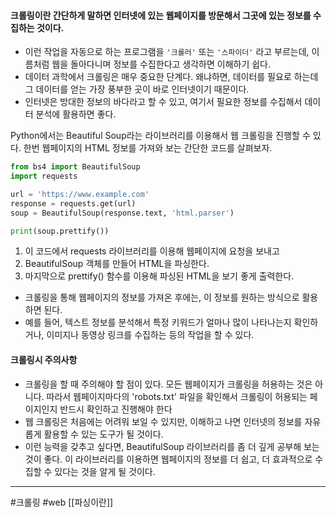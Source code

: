 #### 크롤링이란 간단하게 말하면 인터넷에 있는 웹페이지를 방문해서 그곳에 있는 정보를 수집하는 것이다.
- 이런 작업을 자동으로 하는 프로그램을 `'크롤러'` 또는 `'스파이더'` 라고 부르는데, 이름처럼 웹을 돌아다니며 정보를 수집한다고 생각하면 이해하기 쉽다.
- 데이터 과학에서 크롤링은 매우 중요한 단계다. 왜냐하면, 데이터를 필요로 하는데 그 데이터를 얻는 가장 풍부한 곳이 바로 인터넷이기 때문이다.
- 인터넷은 방대한 정보의 바다라고 할 수 있고, 여기서 필요한 정보를 수집해서 데이터 분석에 활용하면 좋다.

Python에서는 Beautiful Soup라는 라이브러리를 이용해서 웹 크롤링을 진행할 수 있다. 한번 웹페이지의 HTML 정보를 가져와 보는 간단한 코드를 살펴보자.
```python
from bs4 import BeautifulSoup
import requests

url = 'https://www.example.com'
response = requests.get(url)
soup = BeautifulSoup(response.text, 'html.parser')

print(soup.prettify())
```
1. 이 코드에서 requests 라이브러리를 이용해 웹페이지에 요청을 보내고
2. BeautifulSoup 객체를 만들어 HTML을 파싱한다.
3. 마지막으로 prettify() 함수를 이용해 파싱된 HTML을 보기 좋게 출력한다.

- 크롤링을 통해 웹페이지의 정보를 가져온 후에는, 이 정보를 원하는 방식으로 활용하면 된다.
- 예를 들어, 텍스트 정보를 분석해서 특정 키워드가 얼마나 많이 나타나는지 확인하거나, 이미지나 동영상 링크를 수집하는 등의 작업을 할 수 있다.

#### 크롤링시 주의사항
- 크롤링을 할 때 주의해야 할 점이 있다. 모든 웹페이지가 크롤링을 허용하는 것은 아니다. 따라서 웹페이지마다의 'robots.txt' 파일을 확인해서 크롤링이 허용되는 페이지인지 반드시 확인하고 진행해야 한다
- 웹 크롤링은 처음에는 어려워 보일 수 있지만, 이해하고 나면 인터넷의 정보를 자유롭게 활용할 수 있는 도구가 될 것이다.
- 이런 능력을 갖추고 싶다면, BeautifulSoup 라이브러리를 좀 더 깊게 공부해 보는 것이 좋다. 이 라이브러리를 이용하면 웹페이지의 정보를 더 쉽고, 더 효과적으로 수집할 수 있다는 것을 알게 될 것이다.
---
#크롤링 #web [[파싱이란]] 
